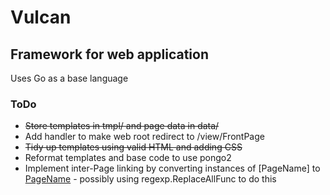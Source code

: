 # Vulcan
## Framework for web application

Uses Go as a base language

### ToDo
- <del>Store templates in tmpl/ and page data in data/</del>
- Add handler to make web root redirect to /view/FrontPage
- <del>Tidy up templates using valid HTML and adding CSS</del>
- Reformat templates and base code to use pongo2
- Implement inter-Page linking by converting instances of [PageName] to <a href="/view/PageName">PageName</a> - possibly using regexp.ReplaceAllFunc to do this
